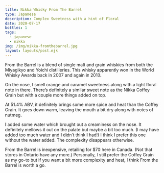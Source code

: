 ```yaml
---
title: Nikka Whisky From The Barrel
type: Japanese
description: Complex Sweetness with a hint of Floral
date: 2020-07-17
bottles: 1
tags:
  - japanese
  - nikka
img: /img/nikka-fromthebarrel.jpg
layout: layouts/post.njk
---
```


From the Barrel is a blend of single malt and grain whiskies from both the Miyagikyo and Yoichi distilleries. This whisky apparently won in the World Whisky Awards back in 2007 and again in 2010. 

On the nose, I smell orange and caramel sweetness along with a light floral note in there. There’s definitely a similar sweet note as the Nikka Coffey Grain but with a couple more things added on top. 

At 51.4% ABV, it definitely brings some more spice and heat than the Coffey Grain. It goes down warm, leaving the mouth a bit dry along with notes of nutmeg. 

I added some water which brought out a creaminess on the nose. It definitely mellows it out on the palate but maybe a bit too much. (I may have added too much water and I didn’t think I had!) I think I prefer this one without the water added. The complexity disappears otherwise. 

From the Barrel is inexpensive, retailing for $70 here in Canada. (Not that stores in Ontario have any more.) Personally, I still prefer the Coffey Grain as my go-to but if you want a bit more complexity and heat, I think From the Barrel is worth a go.
